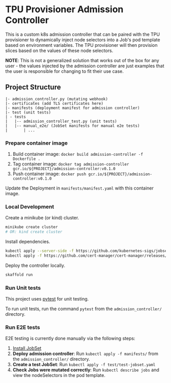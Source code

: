 # TPU Provisioner Admission Controller

This is a custom k8s admission controller that can be paired with the TPU provisioner
to dynamically inject node selectors into a Job's pod template based on environment
variables. The TPU provisioner will then provision slices based on the values of
these node selectors.

**NOTE**: This is not a generalized solution that works out of the box for any user - the values
injected by the admission controller are just examples that the user is responsible
for changing to fit their use case.

## Project Structure

```
|- admission_controller.py (mutating webhook)
|- certificates (add TLS certificates here)
|- manifests (deployment manifest for admission controller)
|- test (unit tests)
| - tests
|   |-- admission_controller_test.py (unit tests)
|   |-- manual_e2e/ (JobSet manifests for manual e2e tests)
|       | ...
```

### Prepare container image

1. Build container image: `docker build admission-controller -f Dockerfile .`
2. Tag container image: `docker tag admission-controller gcr.io/${PROJECT}/admission-controller:v0.1.0`
2. Push container image: `docker push gcr.io/${PROJECT}/admission-controller:v0.1.0`

Update the Deployment in `manifests/manifest.yaml` with this container image.

### Local Development

Create a minikube (or kind) cluster.

```bash
minikube create cluster
# OR: kind create cluster
```

Install dependencies.

```bash
kubectl apply --server-side -f https://github.com/kubernetes-sigs/jobset/releases/download/v0.5.1/manifests.yaml
kubectl apply -f https://github.com/cert-manager/cert-manager/releases/download/v1.14.5/cert-manager.yaml
```

Deploy the controller locally.

```bash
skaffold run
```

### Run Unit tests

This project uses [pytest](https://docs.pytest.org) for unit testing.

To run unit tests, run the command `pytest` from the `admission_controller/` directory.

### Run E2E tests

E2E testing is currently done manually via the following steps:

1. [Install JobSet](https://jobset.sigs.k8s.io/docs/installation/)
2. **Deploy admission controller**: Run `kubectl apply -f manifests/` from the `admission_controller/` directory.
3. **Create a test JobSet**: Run `kubectl apply -f test/test-jobset.yaml`
4. **Check Jobs were mutated correctly**: Run `kubectl describe jobs` and view the nodeSelectors in the pod template.